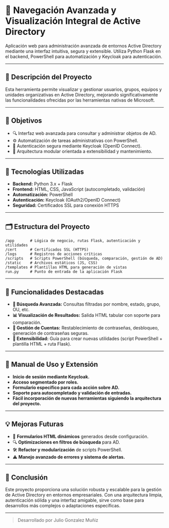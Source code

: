 # 🎄 Navegación Avanzada y Visualización Integral de Active Directory

Aplicación web para administración avanzada de entornos Active Directory mediante una interfaz intuitiva, segura y extensible. Utiliza Python Flask en el backend, PowerShell para automatización y Keycloak para autenticación.

---

## 🚀 Descripción del Proyecto

Esta herramienta permite visualizar y gestionar usuarios, grupos, equipos y unidades organizativas en Active Directory, mejorando significativamente las funcionalidades ofrecidas por las herramientas nativas de Microsoft.

---

## 🎯 Objetivos

- 🔍 Interfaz web avanzada para consultar y administrar objetos de AD.
- ⚙️ Automatización de tareas administrativas con PowerShell.
- 🔐 Autenticación segura mediante Keycloak (OpenID Connect).
- 🧱 Arquitectura modular orientada a extensibilidad y mantenimiento.

---

## 🧰 Tecnologías Utilizadas

- **Backend:** Python 3.x + Flask  
- **Frontend:** HTML, CSS, JavaScript (autocompletado, validación)  
- **Automatización:** PowerShell  
- **Autenticación:** Keycloak (OAuth2/OpenID Connect)  
- **Seguridad:** Certificados SSL para conexión HTTPS

---

## 🗂️ Estructura del Proyecto

```
/app       # Lógica de negocio, rutas Flask, autenticación y utilidades
/cert      # Certificados SSL (HTTPS)
/logs      # Registros de acciones críticas
/scripts   # Scripts PowerShell (búsqueda, comparación, gestión de AD)
/static    # Archivos estáticos (JS, CSS)
/templates # Plantillas HTML para generación de vistas
run.py     # Punto de entrada de la aplicación Flask
```

---

## 🔑 Funcionalidades Destacadas

- **🔎 Búsqueda Avanzada:** Consultas filtradas por nombre, estado, grupo, OU, etc.
- **📊 Visualización de Resultados:** Salida HTML tabular con soporte para comparación.
- **👥 Gestión de Cuentas:** Restablecimiento de contraseñas, desbloqueo, generación de contraseñas seguras.
- **🧩 Extensibilidad:** Guía para crear nuevas utilidades (script PowerShell + plantilla HTML + ruta Flask).

---

## 🧪 Manual de Uso y Extensión

- **Inicio de sesión mediante Keycloak.**
- **Acceso segmentado por roles.**
- **Formulario específico para cada acción sobre AD.**
- **Soporte para autocompletado y validación de entradas.**
- **Fácil incorporación de nuevas herramientas siguiendo la arquitectura del proyecto.**

---

## 💡 Mejoras Futuras

- 📄 **Formularios HTML dinámicos** generados desde configuración.
- 🔍 **Optimizaciones en filtros de búsqueda** para AD.
- 🛠️ **Refactor y modularización** de scripts PowerShell.
- ⚠️ **Manejo avanzado de errores y sistema de alertas.**

---

## 🏁 Conclusión

Este proyecto proporciona una solución robusta y escalable para la gestión de Active Directory en entornos empresariales. Con una arquitectura limpia, autenticación sólida y una interfaz amigable, sirve como base para desarrollos más complejos o adaptaciones específicas.

---

> Desarrollado por Julio Gonzalez Muñiz
